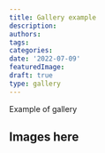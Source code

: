 ```yaml
---
title: Gallery example
description:
authors:
tags:
categories:
date: '2022-07-09'
featuredImage:
draft: true
type: gallery
---
```




Example of gallery

<!--more-->

## Images here
